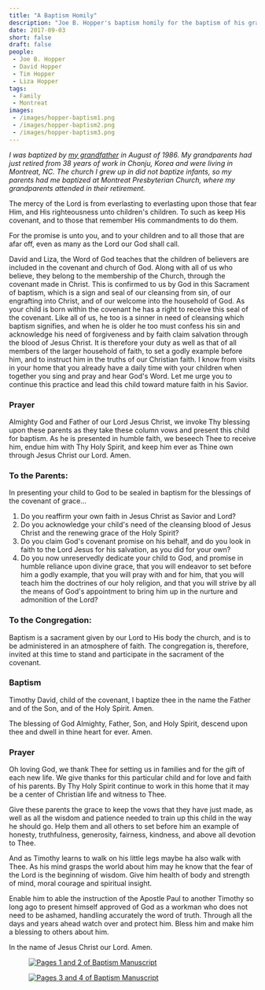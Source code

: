 ```yaml
---
title: "A Baptism Homily"
description: "Joe B. Hopper's baptism homily for the baptism of his grandson in 1986."
date: 2017-09-03
short: false
draft: false
people:
 - Joe B. Hopper
 - David Hopper
 - Tim Hopper
 - Liza Hopper
tags:
 - Family
 - Montreat
images:
 - /images/hopper-baptism1.png
 - /images/hopper-baptism2.png
 - /images/hopper-baptism3.png
---
```


<em>I was baptized by [my grandfather](/people/joe-b.-hopper/) in August of 1986. My grandparents had just retired from 38 years of work in Chonju, Korea and were living in Montreat, NC. The church I grew up in did not baptize infants, so my parents had me baptized at Montreat Presbyterian Church, where my grandparents attended in their retirement.</em>

The mercy of the Lord is from everlasting to everlasting upon those that fear Him, and His righteousness unto children's children. To such as keep His covenant, and to those that remember His commandments to do them.

For the promise is unto you, and to your children and to all those that are afar off, even as many as the Lord our God shall call.

David and Liza, the Word of God teaches that the children of believers are included in the covenant and church of God. Along with all of us who believe, they belong to the membership of the Church, through the covenant made in Christ. This is confirmed to us by God in this Sacrament of baptism, which is a sign and seal of our cleansing from sin, of our engrafting into Christ, and of our welcome into the household of God. As your child is born within the covenant he has a right to receive this seal of the covenant. Like all of us, he too is a sinner in need of cleansing which baptism signifies, and when he is older he too must confess his sin and acknowledge his need of forgiveness and by faith claim salvation through the blood of Jesus Christ. It is therefore your duty as well as that of all members of the larger household of faith, to set a godly example before him, and to instruct him in the truths of our Christian faith. I know from visits in your home that you already have a daily time with your children when together you sing and pray and hear God's Word. Let me urge you to continue this practice and lead this child toward mature faith in his Savior.

### Prayer

Almighty God and Father of our Lord Jesus Christ, we invoke Thy blessing upon these parents as they take these column vows and present this child for baptism. As he is presented in humble faith, we beseech Thee to receive him, endue him with Thy Holy Spirit, and keep him ever as Thine own through Jesus Christ our Lord. Amen.

### To the Parents:

In presenting your child to God to be sealed in baptism for the blessings of the covenant of grace...

1. Do you reaffirm your own faith in Jesus Christ as Savior and Lord?
2. Do you acknowledge your child's need of the cleansing blood of Jesus Christ and the renewing grace of the Holy Spirit?
3. Do you claim God's covenant promise on his behalf, and do you look in faith to the Lord Jesus for his salvation, as you did for your own?
4. Do you now unreservedly dedicate your child to God, and promise in humble reliance upon divine grace, that you will endeavor to set before him a godly example, that you will pray with and for him, that you will teach him the doctrines of our holy religion, and that you will strive by all the means of God's appointment to bring him up in the nurture and admonition of the Lord?

### To the Congregation:

Baptism is a sacrament given by our Lord to His body the church, and is to be administered in an atmosphere of faith. The congregation is, therefore, invited at this time to stand and participate in the sacrament of the covenant.

### Baptism

Timothy David, child of the covenant, I baptize thee in the name the Father and of the Son, and of the Holy Spirit. Amen.

The blessing of God Almighty, Father, Son, and Holy Spirit, descend upon thee and dwell in thine heart for ever. Amen.

### Prayer

Oh loving God, we thank Thee for setting us in families and for the gift of each new life. We give thanks for this particular child and for love and faith of his parents. By Thy Holy Spirit continue to work in this home that it may be a center of Christian life and witness to Thee.

Give these parents the grace to keep the vows that they have just made, as well as all the wisdom and patience needed to train up this child in the way he should go. Help them and all others to set before him an example of honesty, truthfulness, generosity, fairness, kindness, and above all devotion to Thee.

And as Timothy learns to walk on his little legs maybe ha also walk with Thee. As his mind grasps the world about him may he know that the fear of the Lord is the beginning of wisdom. Give him health of body and strength of mind, moral courage and spiritual insight.

Enable him to able the instruction of the Apostle Paul to another Timothy so long ago to present himself approved of God as a workman who does not need to be ashamed, handling accurately the word of truth. Through all the days and years ahead watch over and protect him. Bless him and make him a blessing to others about him.

In the name of Jesus Christ our Lord. Amen.

<figure class="figure">
  <a href="/images/hopper-baptism2.png"><img src="/images/hopper-baptism2.png" class="figure-img img-fluid rounded" alt="Pages 1 and 2 of Baptism Manuscript"></a>
</figure>
<figure class="figure">
  <a href="/images/hopper-baptism3.png"><img src="/images/hopper-baptism3.png" class="figure-img img-fluid rounded z-depth-4" alt="Pages 3 and 4 of Baptism Manuscript"></a>
</figure>
